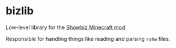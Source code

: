 # bizlib

Low-level library for the [Showbiz Minecraft mod](https://github.com/FlooferLand/showbiz)

Responsible for handling things like reading and parsing `rshw` files.
